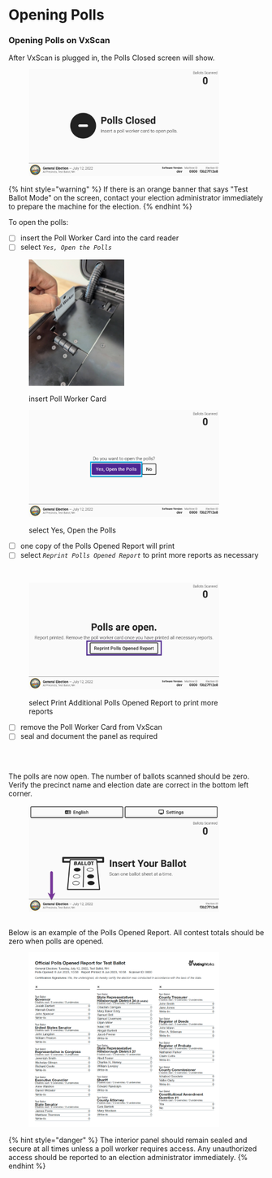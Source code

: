 # Opening Polls

### Opening Polls on VxScan

After VxScan is plugged in, the Polls Closed screen will show.

<figure><img src="../.gitbook/assets/image (12).png" alt="" width="375"><figcaption></figcaption></figure>

{% hint style="warning" %}
If there is an orange banner that says "Test Ballot Mode" on the screen, contact your election administrator immediately to prepare the machine for the election.
{% endhint %}

To open the polls:

* [ ] insert the Poll Worker Card into the card reader
* [ ] select _`Yes, Open the Polls`_

<div>

<figure><img src="../.gitbook/assets/VxScan insert poll worker card 2 (1).png" alt="" width="188"><figcaption><p>insert Poll Worker Card</p></figcaption></figure>

 

<figure><img src="../.gitbook/assets/VxScan Yes Open the Polls.png" alt="" width="375"><figcaption><p>select Yes, Open the Polls</p></figcaption></figure>

</div>

* [ ] one copy of the Polls Opened Report will print
* [ ] select _`Reprint Polls Opened Report`_ to print more reports as necessary

<div>

<figure><img src="../.gitbook/assets/VxScan Polls Opened Report.png" alt="" width="188"><figcaption></figcaption></figure>

 

<figure><img src="../.gitbook/assets/VxScan Polls are open Reprint Polls Opened Report.png" alt="" width="375"><figcaption><p>select Print Additional Polls Opened Report to print more reports</p></figcaption></figure>

</div>

* [ ] remove the Poll Worker Card from VxScan
* [ ] seal and document the panel as required

<figure><img src="../.gitbook/assets/VxScan poll worker door sealed.png" alt="" width="375"><figcaption></figcaption></figure>

##

The polls are now open. The number of ballots scanned should be zero. Verify the precinct name and election date are correct in the bottom left corner.

<figure><img src="../.gitbook/assets/image (11).png" alt="" width="375"><figcaption></figcaption></figure>

##

Below is an example of the Polls Opened Report. All contest totals should be zero when polls are opened.

<figure><img src="../.gitbook/assets/image (472).png" alt="" width="375"><figcaption></figcaption></figure>

{% hint style="danger" %}
The interior panel should remain sealed and secure at all times unless a poll worker requires access. Any unauthorized access should be reported to an election administrator immediately.
{% endhint %}

